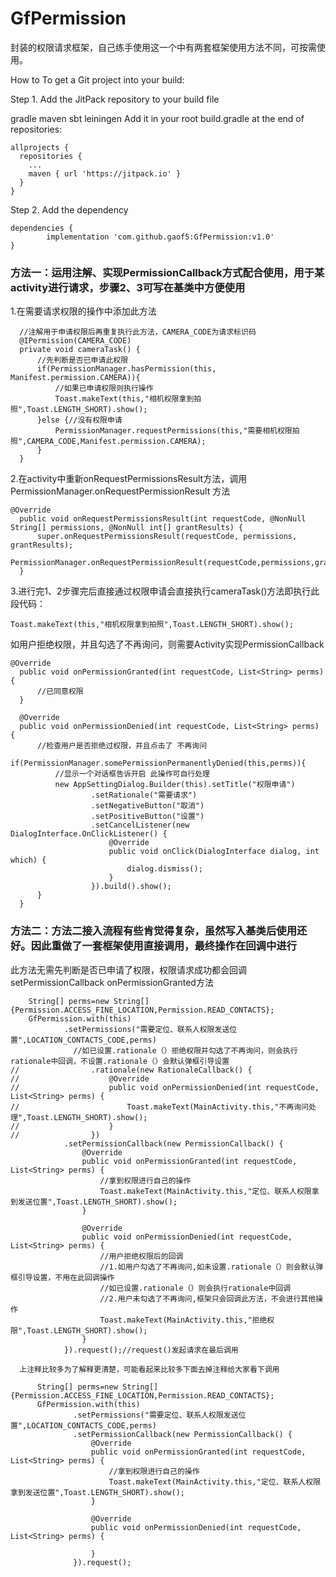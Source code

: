 # GfPermission

  封装的权限请求框架，自己练手使用这一个中有两套框架使用方法不同，可按需使用。
  
  How to
  To get a Git project into your build:

  Step 1. Add the JitPack repository to your build file

  gradle
  maven
  sbt
  leiningen
  Add it in your root build.gradle at the end of repositories:

    allprojects {
      repositories {
        ...
        maven { url 'https://jitpack.io' }
      }
    }
  Step 2. Add the dependency

    dependencies {
            implementation 'com.github.gaof5:GfPermission:v1.0'
    }
  
  ### 方法一：运用注解、实现PermissionCallback方式配合使用，用于某activity进行请求，步骤2、3可写在基类中方便使用
  
  1.在需要请求权限的操作中添加此方法
```
  //注解用于申请权限后再重复执行此方法，CAMERA_CODE为请求标识码
  @IPermission(CAMERA_CODE)
  private void cameraTask() {
      //先判断是否已申请此权限
      if(PermissionManager.hasPermission(this, Manifest.permission.CAMERA)){
          //如果已申请权限则执行操作
          Toast.makeText(this,"相机权限拿到拍照",Toast.LENGTH_SHORT).show();
      }else {//没有权限申请
          PermissionManager.requestPermissions(this,"需要相机权限拍照",CAMERA_CODE,Manifest.permission.CAMERA);
      }
  }

```
  2.在activity中重新onRequestPermissionsResult方法，调用 PermissionManager.onRequestPermissionResult 方法
  ```
  @Override
    public void onRequestPermissionsResult(int requestCode, @NonNull String[] permissions, @NonNull int[] grantResults) {
        super.onRequestPermissionsResult(requestCode, permissions, grantResults);
        PermissionManager.onRequestPermissionResult(requestCode,permissions,grantResults,this);
    }
  ```
  3.进行完1、2步骤完后直接通过权限申请会直接执行cameraTask()方法即执行此段代码：
  ```
  Toast.makeText(this,"相机权限拿到拍照",Toast.LENGTH_SHORT).show();
  ```
  如用户拒绝权限，并且勾选了不再询问，则需要Activity实现PermissionCallback
  ```
  @Override
    public void onPermissionGranted(int requestCode, List<String> perms) {
        //已同意权限
    }

    @Override
    public void onPermissionDenied(int requestCode, List<String> perms) {
        //检查用户是否拒绝过权限，并且点击了 不再询问
        if(PermissionManager.somePermissionPermanentlyDenied(this,perms)){
            //显示一个对话框告诉开启 此操作可自行处理
            new AppSettingDialog.Builder(this).setTitle("权限申请")
                    .setRationale("需要请求")
                    .setNegativeButton("取消")
                    .setPositiveButton("设置")
                    .setCancelListener(new DialogInterface.OnClickListener() {
                        @Override
                        public void onClick(DialogInterface dialog, int which) {
                            dialog.dismiss();
                        }
                    }).build().show();
        }
    }
  ```
  ### 方法二：方法二接入流程有些肯觉得复杂，虽然写入基类后使用还好。因此重做了一套框架使用直接调用，最终操作在回调中进行
  此方法无需先判断是否已申请了权限，权限请求成功都会回调setPermissionCallback onPermissionGranted方法
  ```
      String[] perms=new String[]{Permission.ACCESS_FINE_LOCATION,Permission.READ_CONTACTS};
      GfPermission.with(this)
              .setPermissions("需要定位、联系人权限发送位置",LOCATION_CONTACTS_CODE,perms)
                //如已设置.rationale（）拒绝权限并勾选了不再询问，则会执行rationale中回调，不设置.rationale（）会默认弹框引导设置
//                .rationale(new RationaleCallback() {
//                    @Override
//                    public void onPermissionDenied(int requestCode, List<String> perms) {
//                        Toast.makeText(MainActivity.this,"不再询问处理",Toast.LENGTH_SHORT).show();
//                    }
//                })
              .setPermissionCallback(new PermissionCallback() {
                  @Override
                  public void onPermissionGranted(int requestCode, List<String> perms) {
                      //拿到权限进行自己的操作
                      Toast.makeText(MainActivity.this,"定位、联系人权限拿到发送位置",Toast.LENGTH_SHORT).show();
                  }

                  @Override
                  public void onPermissionDenied(int requestCode, List<String> perms) {
                      //用户拒绝权限后的回调 
                      //1.如用户勾选了不再询问,如未设置.rationale（）则会默认弹框引导设置，不用在此回调操作
                      //如已设置.rationale（）则会执行rationale中回调 
                      //2.用户未勾选了不再询问,框架只会回调此方法，不会进行其他操作
                      Toast.makeText(MainActivity.this,"拒绝权限",Toast.LENGTH_SHORT).show();
                  }
              }).request();//request()发起请求在最后调用
  ```
      
      上注释比较多为了解释更清楚，可能看起来比较多下面去掉注释给大家看下调用
```
      String[] perms=new String[]{Permission.ACCESS_FINE_LOCATION,Permission.READ_CONTACTS};
      GfPermission.with(this)
              .setPermissions("需要定位、联系人权限发送位置",LOCATION_CONTACTS_CODE,perms)
              .setPermissionCallback(new PermissionCallback() {
                  @Override
                  public void onPermissionGranted(int requestCode, List<String> perms) {
                      //拿到权限进行自己的操作
                      Toast.makeText(MainActivity.this,"定位、联系人权限拿到发送位置",Toast.LENGTH_SHORT).show();
                  }

                  @Override
                  public void onPermissionDenied(int requestCode, List<String> perms) {
                      
                  }
              }).request();
```
  
